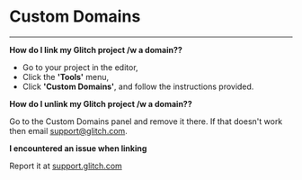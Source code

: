 # Custom Domains

---

**How do I link my Glitch project /w a domain??**

- Go to your project in the editor,
- Click the **'Tools'** menu,
- Click **'Custom Domains'**, and follow the instructions provided.

**How do I unlink my Glitch project /w a domain??**

Go to the Custom Domains panel and remove it there. If that doesn't work then email [support@glitch.com](mailto:support@glitch.com?subject=Can%20you%20please%20remove%20my%20custom%20domain%3F&body=I%20would%20like%20to%20remove%20%60https%3A%2F%2Fexample.com%2F%60%20from%20my%20Glitch%20project%20%60example%60%0D%0A%0D%0AThanks!%0D%0A%60name%2Fusername%20here%60).

**I encountered an issue when linking**

Report it at [support.glitch.com](https://support.glitch.com/)

